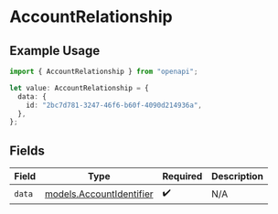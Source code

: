 # AccountRelationship

## Example Usage

```typescript
import { AccountRelationship } from "openapi";

let value: AccountRelationship = {
  data: {
    id: "2bc7d781-3247-46f6-b60f-4090d214936a",
  },
};
```

## Fields

| Field                                                      | Type                                                       | Required                                                   | Description                                                |
| ---------------------------------------------------------- | ---------------------------------------------------------- | ---------------------------------------------------------- | ---------------------------------------------------------- |
| `data`                                                     | [models.AccountIdentifier](../models/accountidentifier.md) | :heavy_check_mark:                                         | N/A                                                        |